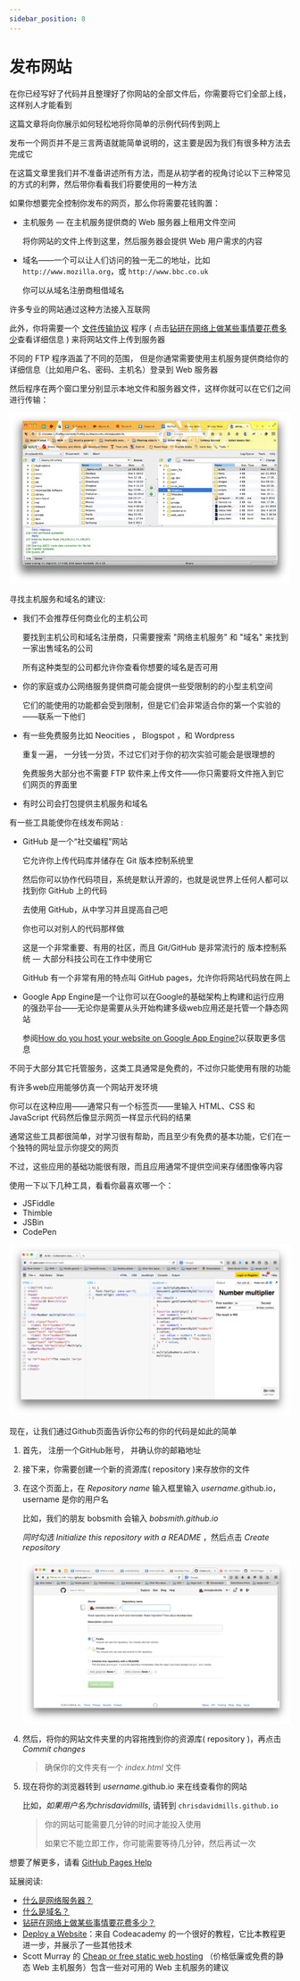 ```yaml
---
sidebar_position: 8
---
```


# 发布网站

在你已经写好了代码并且整理好了你网站的全部文件后，你需要将它们全部上线，这样别人才能看到

这篇文章将向你展示如何轻松地将你简单的示例代码传到网上

发布一个网页并不是三言两语就能简单说明的，这主要是因为我们有很多种方法去完成它

在这篇文章里我们并不准备讲述所有方法，而是从初学者的视角讨论以下三种常见的方式的利弊，然后带你看看我们将要使用的一种方法

如果你想要完全控制你发布的网页，那么你将需要花钱购置：

- 主机服务 — 在主机服务提供商的 Web 服务器上租用文件空间

  将你网站的文件上传到这里，然后服务器会提供 Web 用户需求的内容

- 域名——一个可以让人们访问的独一无二的地址，比如 `http://www.mozilla.org`，或 `http://www.bbc.co.uk` 

  你可以从域名注册商租借域名

许多专业的网站通过这种方法接入互联网

此外，你将需要一个 [文件传输协议](https://developer.mozilla.org/zh-CN/docs/Glossary/FTP) 程序 ( 点击[钻研在网络上做某些事情要花费多少](https://developer.mozilla.org/zh-CN/docs/Learn/Common_questions/How_much_does_it_cost#软件)查看详细信息 ) 来将网站文件上传到服务器

不同的 FTP 程序涵盖了不同的范围， 但是你通常需要使用主机服务提供商给你的详细信息（比如用户名、密码、主机名）登录到 Web 服务器 

然后程序在两个窗口里分别显示本地文件和服务器文件，这样你就可以在它们之间进行传输：

![53](./img/53.jpg)

寻找主机服务和域名的建议:

- 我们不会推荐任何商业化的主机公司

  要找到主机公司和域名注册商，只需要搜索 "网络主机服务" 和 "域名" 来找到一家出售域名的公司

  所有这种类型的公司都允许你查看你想要的域名是否可用

- 你的家庭或办公网络服务提供商可能会提供一些受限制的的小型主机空间

  它们的能使用的功能都会受到限制，但是它们会非常适合你的第一个实验的——联系一下他们

- 有一些免费服务比如 Neocities ， Blogspot ，和 Wordpress 

  重复一遍， 一分钱一分货，不过它们对于你的初次实验可能会是很理想的

  免费服务大部分也不需要 FTP 软件来上传文件——你只需要将文件拖入到它们网页的界面里

- 有时公司会打包提供主机服务和域名

有一些工具能使你在线发布网站 :

- GitHub 是一个“社交编程”网站

  它允许你上传代码库并储存在 Git 版本控制系统里

  然后你可以协作代码项目，系统是默认开源的，也就是说世界上任何人都可以找到你 GitHub 上的代码

  去使用 GitHub，从中学习并且提高自己吧

  你也可以对别人的代码那样做

  这是一个非常重要、有用的社区，而且 Git/GitHub 是非常流行的 版本控制系统 — 大部分科技公司在工作中使用它

  GitHub 有一个非常有用的特点叫 GitHub pages，允许你将网站代码放在网上

- Google App Engine是一个让你可以在Google的基础架构上构建和运行应用的强劲平台——无论你是需要从头开始构建多级web应用还是托管一个静态网站

  参阅[How do you host your website on Google App Engine?](https://developer.mozilla.org/en-US/docs/Learn/Common_questions/How_do_you_host_your_website_on_Google_App_Engine)以获取更多信息

不同于大部分其它托管服务，这类工具通常是免费的，不过你只能使用有限的功能

有许多web应用能够仿真一个网站开发环境

你可以在这种应用——通常只有一个标签页——里输入 HTML、CSS 和 JavaScript 代码然后像显示网页一样显示代码的结果

通常这些工具都很简单，对学习很有帮助，而且至少有免费的基本功能，它们在一个独特的网址显示你提交的网页

不过，这些应用的基础功能很有限，而且应用通常不提供空间来存储图像等内容

使用一下以下几种工具，看看你最喜欢哪一个：

- JSFiddle
- Thimble
- JSBin
- CodePen

![54](	./img/54.png)

现在，让我们通过Github页面告诉你公布的你的代码是如此的简单

1. 首先， 注册一个GitHub账号， 并确认你的邮箱地址

2. 接下来，你需要创建一个新的资源库( repository )来存放你的文件

3. 在这个页面上，在 *Repository name* 输入框里输入 *username*.github.io，username 是你的用户名

   比如，我们的朋友 bobsmith 会输入 *bobsmith.github.io*

   *同时勾选* *Initialize this repository with a README* ，然后点击 *Create repository*

   ![55](	./img/55.png)

4. 然后，将你的网站文件夹里的内容拖拽到你的资源库( repository )，再点击 *Commit changes* 

   > 确保你的文件夹有一个 *index.html* 文件

5. 现在将你的浏览器转到 *username*.github.io 来在线查看你的网站

   比如，*如果用户名为chrisdavidmills*, 请转到 `chrisdavidmills.github.io`

   > 你的网站可能需要几分钟的时间才能投入使用
   >
   > 如果它不能立即工作，你可能需要等待几分钟，然后再试一次

想要了解更多，请看 [GitHub Pages Help](https://help.github.com/categories/github-pages-basics/)

延展阅读:

- [什么是网络服务器？](https://developer.mozilla.org/zh-CN/docs/Learn/Common_questions/What_is_a_web_server)
- [什么是域名？](https://developer.mozilla.org/zh-CN/docs/Learn/Common_questions/What_is_a_domain_name)
- [钻研在网络上做某些事情要花费多少？](https://developer.mozilla.org/zh-CN/docs/Learn/Common_questions/How_much_does_it_cost)
- [Deploy a Website](https://www.codecademy.com/learn/deploy-a-website)：来自 Codeacademy 的一个很好的教程，它比本教程更进一步，并展示了一些其他技术
- Scott Murray 的 [Cheap or free static web hosting](http://alignedleft.com/resources/cheap-web-hosting) （价格低廉或免费的静态 Web 主机服务）包含一些对可用的 Web 主机服务的建议